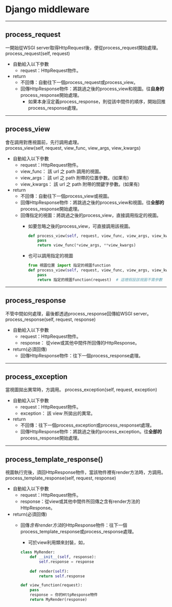 # Django middleware

___

## process_request

一開始從WSGI server取得HttpRequest後，便從process_request開始處理。  
process_request(self, request)

* 自動給入以下參數  
  * request：HttpRequest物件。
* return
  * 不回傳：自動往下一個process_request或process_view。
  * 回傳HttpResponse物件：將跳過之後的process_view和視圖。往**自身的**process_response開始處理。
    * 如果本身沒定義process_response，則從該中間件的順序，開始回推process_response處理。

___

## process_view

會在調用對應視圖前，先行調用處理。  
process_view(self, request, view_func, view_args, view_kwargs)  

* 自動給入以下參數  
  * request：HttpRequest物件。
  * view_func： 該 url 之 path 調用的視圖。
  * view_args： 該 url 之 path 附帶的位置參數。(如果有)
  * view_kwargs： 該 url 之 path 附帶的關鍵字參數。(如果有)
* return
  * 不回傳：自動往下一個process_view或視圖。
  * 回傳HttpResponse物件：將跳過之後的process_view和視圖。往**全部的**process_response開始處理。
  * 回傳指定的視圖：將跳過之後的process_view，直接調用指定的視圖。  
    * 如要忽略之後的process_view，可直接調用該視圖。

      ```python
      def process_view(self, request, view_func, view_args, view_kwargs):
          pass
          return view_func(*view_args, **view_kwargs)
      ```

    * 也可以調用指定的視圖

      ```python
      from 視圖位置 import 指定的視圖function
      def process_view(self, request, view_func, view_args, view_kwargs):
          pass
          return 指定的視圖function(request)  # 這裡假設該視圖不需參數 
      ```

___

## process_response

不管中間如何處理，最後都透過process_response回傳給WSGI server。  
process_response(self, request, response)

* 自動給入以下參數  
  * request：HttpRequest物件。
  * response： 從view或其他中間件所回傳的HttpResponse。
* return(必須回傳)
  * 回傳HttpResponse物件：往下一個process_response處理。

___

## process_exception

當視圖拋出異常時，方調用。
process_exception(self, request, exception)

* 自動給入以下參數  
  * request：HttpRequest物件。
  * exception： 該 view 所拋出的異常。
* return
  * 不回傳：往下一個process_exception或process_responset處理。
  * 回傳HttpResponse物件：將跳過之後的process_exception。往**全部的**process_response開始處理。

___

## process_template_response()

視圖執行完後，須回HttpResponse物件，當該物件裡有render方法時，方調用。
process_template_response(self, request, response)

* 自動給入以下參數  
  * request：HttpRequest物件。
  * response：從view或其他中間件所回傳之含有render方法的HttpResponse。
* return(必須回傳)
  * 回傳*含有render方法*的HttpResponse物件：往下一個process_template_response或process_response處理。
    * 可於view利用類來封裝，如，

    ```python
    class MyRender:
        def __init__(self, response):
            self.response = response
      
        def render(self):
            return self.response
  
    def view_function(request):
        pass
        response = 你的HttpResponse物件
        return MyRender(response)
    ```
